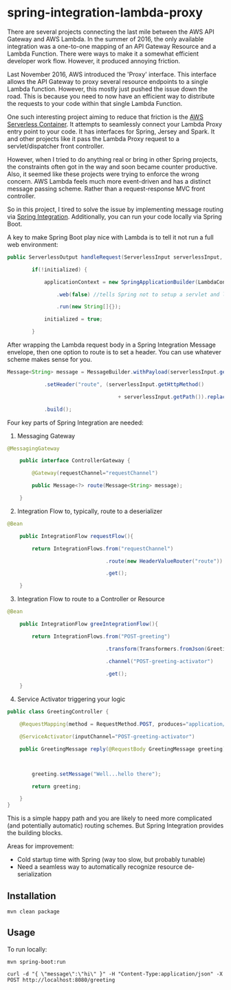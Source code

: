 # spring-integration-lambda-proxy

There are several projects connecting the last mile between the AWS API Gateway and AWS Lambda.  In the summer of 2016, the only available integration was a one-to-one mapping of an API Gateway Resource and a Lambda Function.  There were ways to make it a somewhat efficient developer work flow.  However, it produced annoying friction.

Last November 2016, AWS introduced the 'Proxy' interface.  This interface allows the API Gateway to proxy several resource endpoints to a single Lambda function. However, this mostly just pushed the issue down the road. This is because you need to now have an efficient way to distribute the requests to your code within that single Lambda Function.

One such interesting project aiming to reduce that friction is the [AWS Serverless Container](https://github.com/awslabs/aws-serverless-java-container). It attempts to seamlessly connect your Lambda Proxy entry point to your code. It has interfaces for Spring, Jersey and Spark. It and other projects like it pass the Lambda Proxy request to a servlet/dispatcher front controller.

However, when I tried to do anything real or bring in other Spring projects, the constraints often got in the way and soon became counter productive. Also, it seemed like these projects were trying to enforce the wrong concern.  AWS Lambda feels much more event-driven and has a distinct message passing scheme. Rather than a request-response MVC front controller.

So in this project, I tired to solve the issue by implementing message routing via [Spring Integration](https://projects.spring.io/spring-integration/).  Additionally, you can run your code locally via Spring Boot.

A key to make Spring Boot play nice with Lambda is to tell it not run a full web environment:

```java
public ServerlessOutput handleRequest(ServerlessInput serverlessInput, Context context) {

		if(!initialized) {

			applicationContext = new SpringApplicationBuilder(LambdaConfig.class)

				.web(false) //tells Spring not to setup a servlet and listen on port

				.run(new String[]{});

			initialized = true;

		}
```

After wrapping the Lambda request body in a Spring Integration Message envelope, then one option to route is to set a header. You can use whatever scheme makes sense for you.

```java
Message<String> message = MessageBuilder.withPayload(serverlessInput.getBody())

			.setHeader("route", (serverlessInput.getHttpMethod()

									+ serverlessInput.getPath()).replace('/', '-'))

			.build();

```

Four key parts of Spring Integration are needed:

1. Messaging Gateway
```java
@MessagingGateway

    public interface ControllerGateway {

        @Gateway(requestChannel="requestChannel")

        public Message<?> route(Message<String> message);

    }
```
2. Integration Flow to, typically, route to a deserializer
```java
@Bean

    public IntegrationFlow requestFlow(){

        return IntegrationFlows.from("requestChannel")

                                .route(new HeaderValueRouter("route"))

                                .get();

    }
```
3. Integration Flow to route to a Controller or Resource
```java
@Bean

    public IntegrationFlow greeIntegrationFlow(){

        return IntegrationFlows.from("POST-greeting")

                                .transform(Transformers.fromJson(GreetingMessage.class))

                                .channel("POST-greeting-activator")

                                .get();

    }
```
4. Service Activator triggering your logic
```java
public class GreetingController {

    @RequestMapping(method = RequestMethod.POST, produces="application/json")

    @ServiceActivator(inputChannel="POST-greeting-activator")

    public GreetingMessage reply(@RequestBody GreetingMessage greeting) {

        

        greeting.setMessage("Well...hello there");

        return greeting;

    }
}
```

This is a simple happy path and you are likely to need more complicated (and potentially automatic) routing schemes.  But Spring Integration provides the building blocks.

Areas for improvement:
- Cold startup time with Spring (way too slow, but probably tunable)
- Need a seamless way to automatically recognize resource de-serialization

## Installation

```console
mvn clean package
```

## Usage

To run locally:
```console
mvn spring-boot:run

curl -d "{ \"message\":\"hi\" }" -H "Content-Type:application/json" -X POST http://localhost:8080/greeting

```